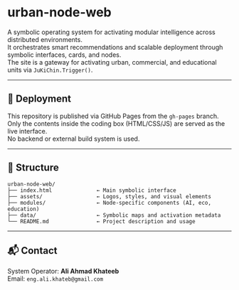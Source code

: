 # urban-node-web

A symbolic operating system for activating modular intelligence across distributed environments.  
It orchestrates smart recommendations and scalable deployment through symbolic interfaces, cards, and nodes.  
The site is a gateway for activating urban, commercial, and educational units via `JuKiChin.Trigger()`.

---

## 🔧 Deployment

This repository is published via GitHub Pages from the `gh-pages` branch.  
Only the contents inside the coding box (HTML/CSS/JS) are served as the live interface.  
No backend or external build system is used.

---

## 📁 Structure

```
urban-node-web/
├── index.html              ← Main symbolic interface
├── assets/                 ← Logos, styles, and visual elements
├── modules/                ← Node-specific components (AI, eco, education)
├── data/                   ← Symbolic maps and activation metadata
└── README.md               ← Project description and usage
```

---

## 📬 Contact

System Operator: **Ali Ahmad Khateeb**  
Email: `eng.ali.khateb@gmail.com`
